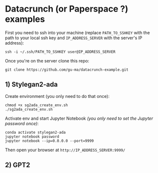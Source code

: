 # Datacrunch (or Paperspace ?) examples

First you need to ssh into your machine (replace `PATH_TO_SSHKEY` with the path to your local ssh key and `IP_ADDRESS_SERVER` with the server's IP address):

```
ssh -i ~/.ssh/PATH_TO_SSHKEY user@IP_ADDRESS_SERVER
```

Once you're on the server clone this repo:

```
git clone https://github.com/gu-ma/datacrunch-example.git
```

## 1) Stylegan2-ada

Create environment (you only need to do that once):

```
chmod +x sg2ada_create_env.sh
./sg2ada_create_env.sh
```

Activate env and start Jupyter Notebook _(you only need to set the Jupyter password once)_:

```
conda activate stylegan2-ada
jupyter notebook password
jupyter notebook --ip=0.0.0.0 --port=9999
```

Then open your browser at `http://IP_ADDRESS_SERVER:9999/`

## 2) GPT2